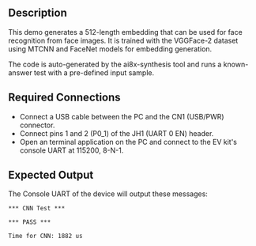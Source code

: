## Description

This demo generates a 512-length embedding that can be used for face recognition from face images. 
It is trained with the VGGFace-2 dataset using MTCNN and FaceNet models for embedding generation.

The code is auto-generated by the ai8x-synthesis tool and runs a known-answer
test with a pre-defined input sample. 

## Required Connections

-   Connect a USB cable between the PC and the CN1 (USB/PWR) connector.
-   Connect pins 1 and 2 (P0_1) of the JH1 (UART 0 EN) header.
-   Open an terminal application on the PC and connect to the EV kit's console UART at 115200, 8-N-1.

## Expected Output

The Console UART of the device will output these messages:

```
*** CNN Test ***

*** PASS ***

Time for CNN: 1882 us
```
